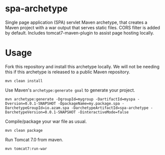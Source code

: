 # spa-archetype
Single page application (SPA) servlet Maven archetype, that creates a Maven project with a war output that serves static files. CORS filter is added by default. Includes tomcat7-maven-plugin to assist page hosting locally.

# Usage
Fork this repository and install this archetype locally. We will not be needing this if this archetype is released to a public Maven repository.
```
mvn clean install
```
Use Maven's `archetype:generate goal` to generate your project.
```
mvn archetype:generate -DgroupId=mygroup -DartifactId=myspa -Dversion=0.0.1-SNAPSHOT -DpackageName=my.package.spa -DarchetypeGroupId=io.azam.spa -DarchetypeArtifactId=spa-archetype -DarchetypeVersion=0.0.1-SNAPSHOT -DinteractiveMode=false
```
Compile/package your war file as usual.
```
mvn clean package
```
Run Tomcat 7.0 from maven.
```
mvn tomcat7:run-war
```
